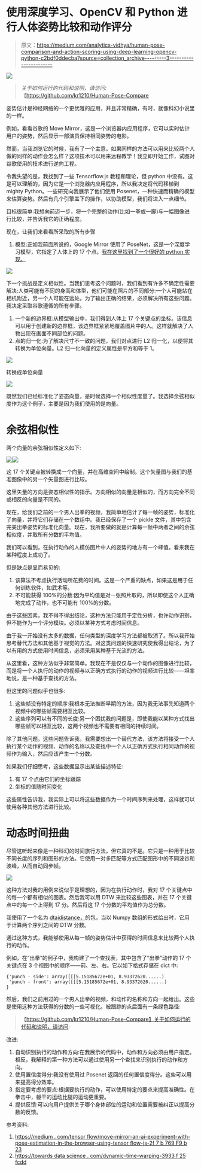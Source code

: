 # 使用深度学习、OpenCV 和 Python 进行人体姿势比较和动作评分

> 原文：<https://medium.com/analytics-vidhya/human-pose-comparison-and-action-scoring-using-deep-learning-opencv-python-c2bdf0ddecba?source=collection_archive---------3----------------------->

![](img/a25d60131519be52fe791142bf34bc9f.png)

> *关于如何运行的代码和说明，请访问:*【https://github.com/kr1210/Human-Pose-Compare 

姿势估计是神经网络的一个更优雅的应用，并且非常精确，有时，就像科幻小说里的一样。

例如，看看谷歌的 Move Mirror，这是一个浏览器内应用程序，它可以实时估计用户的姿势，然后显示一部演员保持相同姿势的电影。

然而，当我浏览它的时候，我有了一个主意。如果同样的方法可以用来比较两个人做的同样的动作会怎么样？这项技术可以用来远程教学！我立即开始工作，试图对谷歌使用的技术进行逆向工程。

令我失望的是，我找到了一些 Tensorflow.js 教程和理论，但 python 中没有。这是可以理解的，因为它是一个浏览器内应用程序，所以我决定将代码移植到 mighty Python。一些研究向我展示了他们使用 Posenet，一种快速而精确的模型来估算姿势。然后有几个引擎盖下的操作，以协助模型，我们将进入一点细节。

目标很简单:我想向前迈一步，将一个完整的动作(比如一拳或一脚)与一幅图像进行比较，并告诉我它的正确程度。

现在，让我们来看看所采取的所有步骤

1.  模型:正如我前面所说的，Google Mirror 使用了 PoseNet，这是一个深度学习模型，它指定了人体上的 17 个点。[我在这里找到了一个很好的 python 实现。](https://github.com/rwightman/posenet-python)

![](img/91bcb769329e30763364eee12ea7d5fc.png)

下一个挑战是定义相似性。当我们思考这个问题时，我们看到有许多不确定性需要解决:人类可能有不同的身高和体型，他们可能在照片的不同部分:一个人可能站在相机附近，另一个人可能在远处。为了输出正确的结果，必须解决所有这些问题。我决定采取谷歌遵循的所有步骤。

1.  一个新的边界框:从模型输出中，我们得到人体上 17 个关键点的坐标。该信息可以用于创建新的边界框，该边界框紧紧地覆盖图片中的人。这样就解决了人物出现在画面不同部位的问题。
2.  点的归一化:为了解决尺寸不一致的问题，我们对点进行 L2 归一化，以便将其转换为单位向量。L2 归一化向量的定义属性是平方和等于 1。

![](img/a4f8d4b013c41bc996f1844e48664ab5.png)

转换成单位向量

![](img/b71c7cbaf043084cce807e56f69fccd4.png)

既然我们已经标准化了姿态向量，是时候选择一个相似性度量了。我选择余弦相似度作为这个例子，主要是因为我们使用的是向量。

# 余弦相似性

两个向量的余弦相似性定义如下:

![](img/e7860d44ac1bebc9c86f7ce00bc60214.png)![](img/a99688fbcf6461b4fba5c8cb5cbbaea2.png)

这 17 个关键点被转换成一个向量，并在高维空间中绘制。这个矢量图与我们的基准图像中的另一个矢量图进行比较。

这里矢量的方向是姿态相似性的指示。方向相似的向量是相似的，而方向完全不同或相反的向量是不同的。

现在，给我们之前的一个男人出拳的视频，我简单地估计了每一帧的姿势，标准化了向量，并将它们存储在一个数组中。我已经保存了一个 pickle 文件，其中包含完美出拳姿势的标准化向量。现在，我所要做的就是计算每一帧中两者之间的余弦相似度，并取所有分数的平均值。

我们可以看到，在执行动作的人模仿图片中人的姿势的地方有一个峰值。看来我在某种程度上成功了。

但是缺点是显而易见的:

1.  该算法不考虑执行活动所花费的时间。这是一个严重的缺点，如果这是用于任何训练软件，如武术等。
2.  不可能获得 100%的分数:因为平均值是对一张照片取的，所以即使这个人正确地完成了动作，也不可能有 100%的分数。

由于这些因素，我不得不得出结论，这种方法只能用于定性分析，也许动作识别，但不能作为一个评分模块。必须以某种方式考虑时间信息。

由于我一开始没有太多的数据，任何类型的深度学习方法都被取消了。所以我开始思考替代方法和其他基于视觉的方法。对这类问题的快速研究使我得出结论，为了以有用的方式使用时间信息，必须采用某种基于光流的方法。

从这里看，这种方法似乎非常简单。我现在不是仅仅与一个动作的图像进行比较，而是将一个人执行的动作的视频与以正确方式执行的动作的视频进行比较——坦率地说，是一种基于查找的方法。

但这里的问题似乎也很多:

1.  这些帧没有特定的顺序:我根本无法推断早期的方法，因为我无法事先知道两个视频中的哪些帧需要相互比较。
2.  这些序列可以有不同的长度:另一个困扰我的问题是，即使我能以某种方式找出哪些帧可以相互比较，这两个视频也不需要有相同的持续时间。

除了其他问题，这些问题告诉我，我需要想出一个替代方法，该方法将接受一个人执行某个动作的视频、动作的名称以及查找中一个人以正确方式执行相同动作的视频作为输入，然后应该产生一个分数。

如果我们仔细思考，这些数据显示出某些描述特征:

1.  有 17 个点由它们的坐标跟踪
2.  坐标的值随时间变化

这些属性告诉我，我实际上可以将这些数据作为一个时间序列来处理，这样就可以使用各种其他方法进行比较。

# 动态时间扭曲

尽管这听起来像是一种科幻的时间旅行方法，但它真的不是。它只是一种用于比较不同长度的序列和图形的方法。它使用一对多匹配等方式匹配图形中的不同波谷和波峰，从而自动同步帧。

![](img/1fc56b9db836202ac1ca84d41e501f26.png)

这种方法对我的用例来说似乎是理想的，因为在执行动作时，我对 17 个关键点中的每一个都有相似的图表。然后我可以用 DTW 来比较这些图表，并在 17 个关键点中的每一个上得到 17 分。然后将这 17 个分数的平均值作为总分数。

我使用了一个名为 [dtaidistance，](https://pypi.org/project/dtaidistance/)的包，当以 Numpy 数组的形式给出时，它用于计算两个序列之间的 DTW 分数。

通过这种方式，我能够使用从每一帧的姿势估计中获得的时间信息来比较两个人执行的动作。

例如，在“出拳”的例子中，我构建了一个查找表，其中包含了“出拳”动作的 17 个关键点在 3 个视图中的顺序——前、左、右。它以如下格式存储在 dict 中:

```
{'punch - side': array([[[5.15185672e+01, 8.93372620......)
 'punch - front': array([[[5.15185672e+01, 8.93372620......)
}
```

然后，我们之前用过的一个男人出拳的视频，和动作的名称和方向一起给出。这些是使用这种方法获得的分数的一些可视化。被跟踪的点后面有一条绿色路径:

> 【https://github.com/kr1210/Human-Pose-Compare】关于如何运行的代码和说明，请访问:

改进:

1.  自动识别执行的动作和方向:在我展示的代码中，动作和方向必须由用户指定。相反，我解释的第一种方法可以通过使用另一个查找来识别执行的动作和方向。
2.  使用置信度得分:我没有使用过 Posenet 返回的任何置信度得分。这些可以用来提高得分效率。
3.  指定要考虑的要点:根据要执行的动作，可以使用特定的要点来提高准确性。在拳击中，躯干的运动比腿的运动更重要。
4.  提供反馈:可以向用户提供关于哪个身体部位的运动和位置需要被纠正以提高分数的反馈。

参考资料:

1.  [https://medium . com/tensor flow/move-mirror-an-ai-experiment-with-pose-estimation-in-the-browser-using-tensor flow-js-2f 7 b 769 F9 b 23](/tensorflow/move-mirror-an-ai-experiment-with-pose-estimation-in-the-browser-using-tensorflow-js-2f7b769f9b23)
2.  [https://towards data science . com/dynamic-time-warping-3933 f 25 fcdd](https://towardsdatascience.com/dynamic-time-warping-3933f25fcdd)